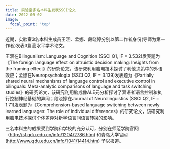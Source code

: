 ```yaml
---
title: 实验室多名本科生发表SSCI论文
date: 2022-06-02
image:
  focal_point: 'top'
---
```


   近期，实验室3名本科生成员王涵、孟娜、段晓婷分别以第二作者身份(导师为第一作者)发表3篇高水平学术论文。

<!--more-->

   王涵在Bilingualism: Language and Cognition (SSCI Q1, IF = 3.532)发表题为《The foreign language effect on altruistic decision making: Insights from the framing effect》的研究论文，该研究利用脑电技术探讨了利他决策中的外语效应；孟娜在Neuropsychologia (SSCI Q2, IF = 3.139)发表题为《Partially shared neural mechanisms of language control and executive control in bilinguals: Meta-analytic comparisons of language and task switching studies》的研究论文，该研究利用脑成像ALE元分析探讨了双语者语言控制和执行控制神经基础的异同；段晓婷在Journal of Neurolinguistics (SSCI Q2, IF = 1.71)发表题为《Comprehension-based language switching between newly learned languages: The role of individual differences》的研究论文，该研究利用脑电技术探讨个体差异对新学语言间语言转换的影响。

   三名本科生的成果受到学院和学校的充分认可，分别在师范学院官网（http://sf.qdu.edu.cn/info/1204/2786.htm) 和青岛大学官网 (http://www.qdu.edu.cn/info/1041/14414.htm) 予以报道。

